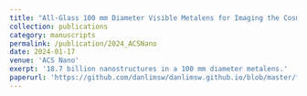 ```yaml
---
title: "All-Glass 100 mm Diameter Visible Metalens for Imaging the Cosmos"
collection: publications
category: manuscripts
permalink: /publication/2024_ACSNano
date: 2024-01-17
venue: 'ACS Nano'
exerpt: '18.7 billion nanostructures in a 100 mm diameter metalens.'
paperurl: 'https://github.com/danlimsw/danlimsw.github.io/blob/master/files/d100mmmetalens_maintext_revised_final.pdf'
---
```

